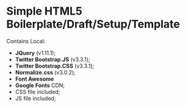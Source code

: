 Simple HTML5 Boilerplate/Draft/Setup/Template
==

Contains Local:
- **JQuery** (v1.11.1);
- **Twitter Bootstrap.JS** (v3.3.1);
- **Twitter Bootstrap.CSS** (v3.3.1);
- **Normalize.css** (v3.0.2);
- **Font Awesome**
- **Google Fonts** CDN;
- CSS file included;
- JS file included;

